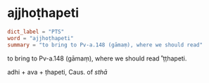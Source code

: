 # ajjhoṭhapeti

``` toml
dict_label = "PTS"
word = "ajjhoṭhapeti"
summary = "to bring to Pv-a.148 (gāmaṃ), where we should read"
```

to bring to Pv\-a.148 (gāmaṃ), where we should read ˚ṭṭhapeti.

adhi \+ ava \+ ṭhapeti, Caus. of *sthā*


